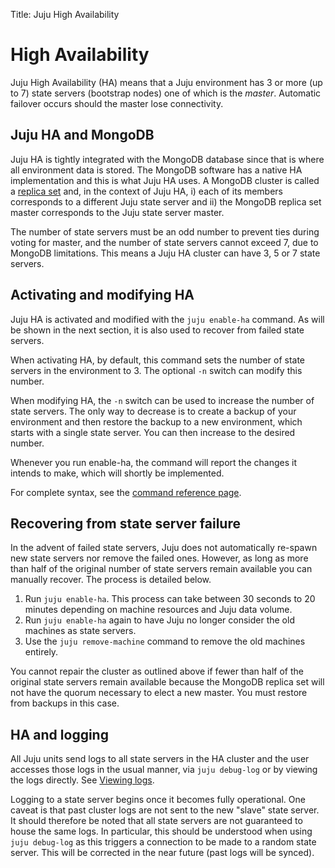 Title: Juju High Availability  


# High Availability

Juju High Availability (HA) means that a Juju environment has 3 or more (up to
7) state servers (bootstrap nodes) one of which is the *master*. Automatic
failover occurs should the master lose connectivity.


## Juju HA and MongoDB

Juju HA is tightly integrated with the MongoDB database since that is where all
environment data is stored. The MongoDB software has a native HA implementation
and this is what Juju HA uses. A MongoDB cluster is called a
[replica set](http://docs.mongodb.org/manual/replication/) and, in the context
of Juju HA, i) each of its members corresponds to a different Juju state server
and ii) the MongoDB replica set master corresponds to the Juju state server master.

The number of state servers must be an odd number to prevent ties during voting
for master, and the number of state servers cannot exceed 7, due to MongoDB
limitations. This means a Juju HA cluster can have 3, 5 or 7 state servers.


## Activating and modifying HA

Juju HA is activated and modified with the `juju enable-ha` command.
As will be shown in the next section, it is also used to recover from failed
state servers.

When activating HA, by default, this command sets the number of state
servers in the environment to 3. The optional `-n` switch can modify this 
number.

When modifying HA, the `-n` switch can be used to increase the number of state
servers. The only way to decrease is to create a backup of your environment
and then restore the backup to a new environment, which starts with a single
state server. You can then increase to the desired number.

Whenever you run enable-ha, the command will report the changes it
intends to make, which will shortly be implemented.

For complete syntax, see the [command reference page](./commands.html#ensure-availability
).


## Recovering from state server failure

In the advent of failed state servers, Juju does not automatically re-spawn new
state servers nor remove the failed ones. However, as long as more than half of
the original number of state servers remain available you can manually recover.
The process is detailed below.

1. Run `juju enable-ha`. This process can take between 30 seconds to 20 
   minutes depending on machine resources and Juju data volume.
1. Run `juju enable-ha` again to have Juju no longer consider the
   old machines as state servers.
1. Use the `juju remove-machine` command to remove the old machines entirely.

You cannot repair the cluster as outlined above if fewer than half of the
original state servers remain available because the MongoDB replica set will not
have the quorum necessary to elect a new master. You must restore from backups
in this case.


## HA and logging

All Juju units send logs to all state servers in the HA cluster and the user
accesses those logs in the usual manner, via `juju debug-log` 
or by viewing the logs directly. See [Viewing logs](./troubleshooting-logs.html).

Logging to a state server begins once it becomes fully operational. One caveat
is that past cluster logs are not sent to the new "slave" state server. It
should therefore be noted that all state servers are not guaranteed to house
the same logs. In particular, this should be understood when using `juju
debug-log` as this triggers a connection to be made to a random state server.
This will be corrected in the near future (past logs will be synced).
